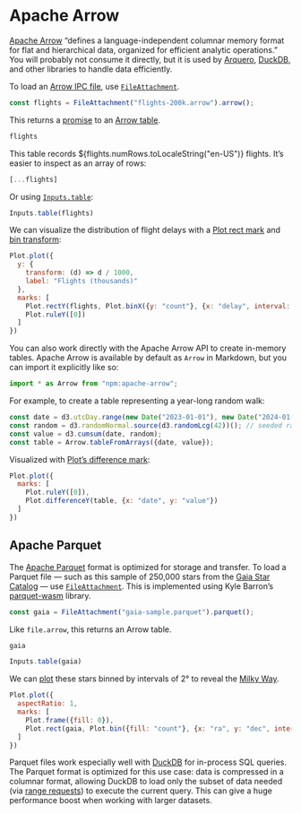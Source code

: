 # Apache Arrow

[Apache Arrow](https://arrow.apache.org/) “defines a language-independent columnar memory format for flat and hierarchical data, organized for efficient analytic operations.” You will probably not consume it directly, but it is used by [Arquero](./arquero), [DuckDB](./duckdb), and other libraries to handle data efficiently.

To load an [Arrow IPC file](https://arrow.apache.org/docs/format/Columnar.html#format-ipc), use [`FileAttachment`](../files).

```js echo
const flights = FileAttachment("flights-200k.arrow").arrow();
```

This returns a [promise](../reactivity#promises) to an [Arrow table](https://arrow.apache.org/docs/js/classes/Arrow_dom.Table.html).

```js echo
flights
```

This table records ${flights.numRows.toLocaleString("en-US")} flights. It’s easier to inspect as an array of rows:

```js echo
[...flights]
```

Or using [`Inputs.table`](../inputs/table):

```js echo
Inputs.table(flights)
```

We can visualize the distribution of flight delays with a [Plot rect mark](https://observablehq.com/plot/marks/rect) and [bin transform](https://observablehq.com/plot/transforms/bin):

```js echo
Plot.plot({
  y: {
    transform: (d) => d / 1000,
    label: "Flights (thousands)"
  },
  marks: [
    Plot.rectY(flights, Plot.binX({y: "count"}, {x: "delay", interval: 5, fill: "var(--theme-blue)"})),
    Plot.ruleY([0])
  ]
})
```

You can also work directly with the Apache Arrow API to create in-memory tables. Apache Arrow is available by default as `Arrow` in Markdown, but you can import it explicitly like so:

```js echo
import * as Arrow from "npm:apache-arrow";
```

For example, to create a table representing a year-long random walk:

```js echo
const date = d3.utcDay.range(new Date("2023-01-01"), new Date("2024-01-02"));
const random = d3.randomNormal.source(d3.randomLcg(42))(); // seeded random
const value = d3.cumsum(date, random);
const table = Arrow.tableFromArrays({date, value});
```

Visualized with [Plot’s difference mark](https://observablehq.com/plot/marks/difference):

```js echo
Plot.plot({
  marks: [
    Plot.ruleY([0]),
    Plot.differenceY(table, {x: "date", y: "value"})
  ]
})
```

## Apache Parquet

The [Apache Parquet](https://parquet.apache.org/) format is optimized for storage and transfer. To load a Parquet file — such as this sample of 250,000 stars from the [Gaia Star Catalog](https://observablehq.com/@cmudig/peeking-into-the-gaia-star-catalog) — use [`FileAttachment`](../files). This is implemented using Kyle Barron’s [parquet-wasm](https://kylebarron.dev/parquet-wasm/) library.

```js echo
const gaia = FileAttachment("gaia-sample.parquet").parquet();
```

Like `file.arrow`, this returns an Arrow table.

```js echo
gaia
```

```js echo
Inputs.table(gaia)
```

We can [plot](./plot) these stars binned by intervals of 2° to reveal the [Milky Way](https://en.wikipedia.org/wiki/Milky_Way).

```js echo
Plot.plot({
  aspectRatio: 1,
  marks: [
    Plot.frame({fill: 0}),
    Plot.rect(gaia, Plot.bin({fill: "count"}, {x: "ra", y: "dec", interval: 2, inset: 0}))
  ]
})
```

Parquet files work especially well with [DuckDB](./lib/duckdb) for in-process SQL queries. The Parquet format is optimized for this use case: data is compressed in a columnar format, allowing DuckDB to load only the subset of data needed (via [range requests](https://developer.mozilla.org/en-US/docs/Web/HTTP/Range_requests)) to execute the current query. This can give a huge performance boost when working with larger datasets.
